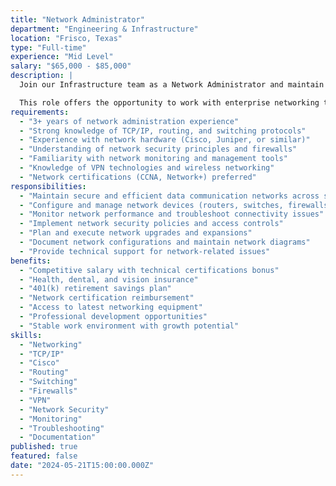 ```yaml
---
title: "Network Administrator"
department: "Engineering & Infrastructure"
location: "Frisco, Texas"
type: "Full-time"
experience: "Mid Level"
salary: "$65,000 - $85,000"
description: |
  Join our Infrastructure team as a Network Administrator and maintain secure and efficient data communication networks across systems. You'll be responsible for network infrastructure, security, and ensuring optimal performance for our clients and internal operations.

  This role offers the opportunity to work with enterprise networking technologies and contribute to our infrastructure excellence.
requirements:
  - "3+ years of network administration experience"
  - "Strong knowledge of TCP/IP, routing, and switching protocols"
  - "Experience with network hardware (Cisco, Juniper, or similar)"
  - "Understanding of network security principles and firewalls"
  - "Familiarity with network monitoring and management tools"
  - "Knowledge of VPN technologies and wireless networking"
  - "Network certifications (CCNA, Network+) preferred"
responsibilities:
  - "Maintain secure and efficient data communication networks across systems"
  - "Configure and manage network devices (routers, switches, firewalls)"
  - "Monitor network performance and troubleshoot connectivity issues"
  - "Implement network security policies and access controls"
  - "Plan and execute network upgrades and expansions"
  - "Document network configurations and maintain network diagrams"
  - "Provide technical support for network-related issues"
benefits:
  - "Competitive salary with technical certifications bonus"
  - "Health, dental, and vision insurance"
  - "401(k) retirement savings plan"
  - "Network certification reimbursement"
  - "Access to latest networking equipment"
  - "Professional development opportunities"
  - "Stable work environment with growth potential"
skills:
  - "Networking"
  - "TCP/IP"
  - "Cisco"
  - "Routing"
  - "Switching"
  - "Firewalls"
  - "VPN"
  - "Network Security"
  - "Monitoring"
  - "Troubleshooting"
  - "Documentation"
published: true
featured: false
date: "2024-05-21T15:00:00.000Z"
---
```

